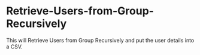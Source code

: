 # Retrieve-Users-from-Group-Recursively
This will Retrieve Users from Group Recursively and put the user details into a CSV.
